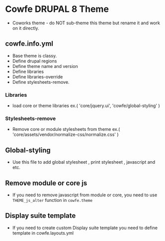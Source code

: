 # Cowfe DRUPAL 8 Theme

- Coworks theme - do NOT sub-theme this theme but rename it and work on it directly.

## cowfe.info.yml
- Base theme is classy.
- Define drupal regions
- Define theme name and version
- Define libraries
- Define libraries-override
- Define stylesheets-remove.

### Libraries
- load core or theme libraries ex.( 'core/jquery.ui', 'cowfe/global-styling' )

### Stylesheets-remove
- Remove core or module stylesheets from theme ex.( 'core/assets/vendor/normalize-css/normalize.css' )

## Global-styling
- Use this file to add global stylesheet , print stylesheet , javascript and etc.

## Remove module or core js
- If you need to remove javascript from module or core, you need to use `THEME_js_alter` function in `cowfe.theme`

## Display suite template
- If you need to create custom Display suite template you need to define template in cowfe.layouts.yml